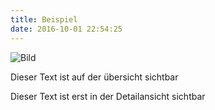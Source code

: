 ```yaml
---
title: Beispiel
date: 2016-10-01 22:54:25
---
```


![Bild](/images/danke.jpg)

Dieser Text ist auf der übersicht sichtbar

<!-- more -->

Dieser Text ist erst in der Detailansicht sichtbar


